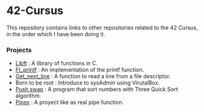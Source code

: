 # 42-Cursus

This repository contains links to other repositories related to the 42 Cursus, in the order which I have been doing it.

 <h3>Projects</h3>

- [Libft](https://github.com/jortiz-m/libft) : A library of functions in C.
- [Ft_printf](https://github.com/jortiz-m/Printf) : An implementation of the printf function.
- [Get_next_line](https://github.com/jortiz-m/get_next_line) : A function to read a line from a file descriptor.
- Born to be root : Introduce to sysAdmin using VirutalBox.
- [Push swap](https://github.com/jortiz-m/Get_next_line) : A program that sort numbers with Three Quick Sort algorithm.
- [Pipex](https://github.com/jortiz-m/pipex) : A proyect like as real pipe function.
